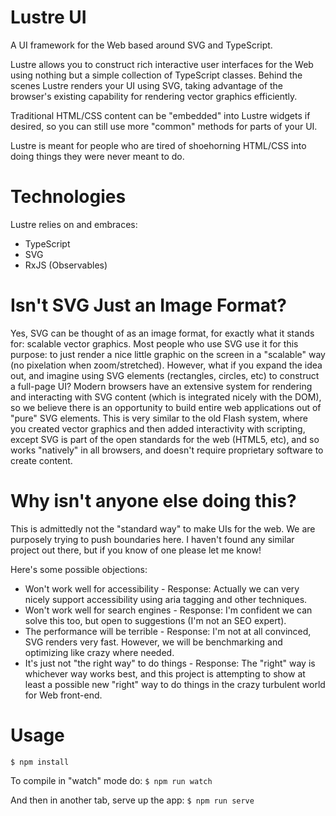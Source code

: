 # Lustre UI
A UI framework for the Web based around SVG and TypeScript.

Lustre allows you to construct rich interactive user interfaces for the Web using nothing but a simple collection of TypeScript classes. Behind the scenes Lustre renders your UI using SVG, taking advantage of the browser's existing capability for rendering vector graphics efficiently.

Traditional HTML/CSS content can be "embedded" into Lustre widgets if desired, so you can still use more "common" methods for parts of your UI.

Lustre is meant for people who are tired of shoehorning HTML/CSS into doing things they were never meant to do.

# Technologies
Lustre relies on and embraces:

* TypeScript
* SVG
* RxJS (Observables)

# Isn't SVG Just an Image Format?
Yes, SVG can be thought of as an image format, for exactly what it stands for: scalable vector graphics. Most people who use SVG use it for this purpose: to just render a nice little graphic on the screen in a "scalable" way (no pixelation when zoom/stretched). However, what if you expand the idea out, and imagine using SVG elements (rectangles, circles, etc) to construct a full-page UI? Modern browsers have an extensive system for rendering and interacting with SVG content (which is integrated nicely with the DOM), so we believe there is an opportunity to build entire web applications out of "pure" SVG elements. This is very similar to the old Flash system, where you created vector graphics and then added interactivity with scripting, except SVG is part of the open standards for the web (HTML5, etc), and so works "natively" in all browsers, and doesn't require proprietary software to create content.

# Why isn't anyone else doing this?
This is admittedly not the "standard way" to make UIs for the web. We are purposely trying to push boundaries here. I haven't found any similar project out there, but if you know of one please let me know!

Here's some possible objections:
  * Won't work well for accessibility - Response: Actually we can very nicely support accessibility using aria tagging and other techniques.
  * Won't work well for search engines - Response: I'm confident we can solve this too, but open to suggestions (I'm not an SEO expert).
  * The performance will be terrible - Response: I'm not at all convinced, SVG renders very fast. However, we will be benchmarking and optimizing like crazy where needed.
  * It's just not "the right way" to do things - Response: The "right" way is whichever way works best, and this project is attempting to show at least a possible new "right" way to do things in the crazy turbulent world for Web front-end.
  
# Usage
`$ npm install`

To compile in "watch" mode do:
`$ npm run watch`

And then in another tab, serve up the app:
`$ npm run serve`
